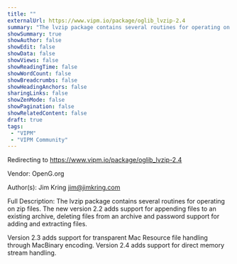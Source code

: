 ```yaml
---
title: ""
externalUrl: https://www.vipm.io/package/oglib_lvzip-2.4
summary: "The lvzip package contains several routines for operating on zip files."
showSummary: true
showAuthor: false
showEdit: false
showData: false
showViews: false
showReadingTime: false
showWordCount: false
showBreadcrumbs: false
showHeadingAnchors: false
sharingLinks: false
showZenMode: false
showPagination: false
showRelatedContent: false
draft: true
tags:
 - "VIPM"
 - "VIPM Community"
---
```


Redirecting to https://www.vipm.io/package/oglib_lvzip-2.4

Vendor: OpenG.org

Author(s): Jim Kring <jim@jimkring.com>
 
Full Description:
The lvzip package contains several routines for operating on zip files.
The new version 2.2 adds support for appending files to an existing archive, deleting files from an archive and password support for adding and extracting files.

Version 2.3 adds support for transparent Mac Resource file handling through MacBinary encoding.
Version 2.4 adds support for direct memory stream handling.